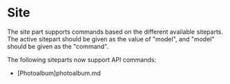 Site
=====================

The site part supports commands based on the different available siteparts. The active sitepart should be given as the value of "model", and "model" should be given as the "command".

The following siteparts now support API commands:

- [Photoalbum]photoalbum.md

